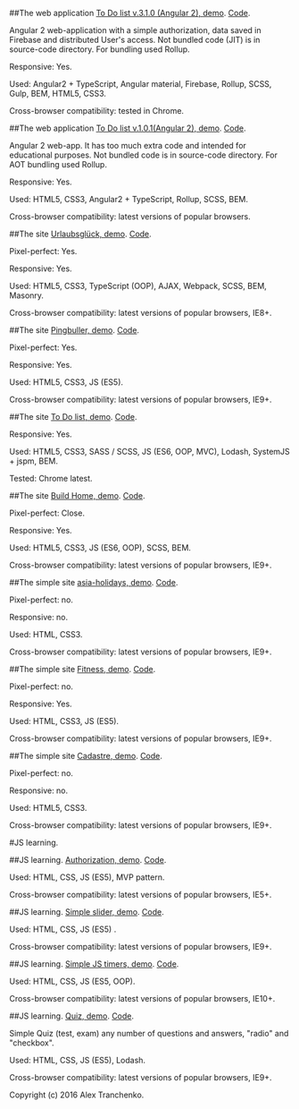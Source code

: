 ##The web application [To Do list v.3.1.0 (Angular 2), demo]( https://sash-ua.github.io/todo-angular2-v.3.1.0/ ). [Code]( https://github.com/sash-ua/todo-angular2-v.3.1.0 ).
 
Angular 2 web-application with a simple authorization, data saved in Firebase and distributed User's access. Not bundled code (JIT) is in source-code directory. For bundling used Rollup.

Responsive: Yes.

Used:  Angular2 + TypeScript, Angular material, Firebase, Rollup, SCSS, Gulp, BEM, HTML5, CSS3.

Cross-browser compatibility: tested in Chrome.

##The web application [To Do list v.1.0.1(Angular 2), demo]( https://sash-ua.github.io/todo-angular2 ). [Code]( https://github.com/sash-ua/sash-ua.github.io/tree/master/todo-angular2 ).
 
Angular 2 web-app. It has too much extra code and intended for educational purposes. Not bundled code is in source-code directory. For AOT bundling used Rollup.

Responsive: Yes.

Used: HTML5, CSS3, Angular2 + TypeScript, Rollup, SCSS, BEM. 

Cross-browser compatibility: latest versions of popular browsers.

##The site [Urlaubsglück, demo](https://sash-ua.github.io/urlaubTemp/index.html ). [Code]( https://github.com/sash-ua/sash-ua.github.io/tree/master/urlaubTemp ).
 
Pixel-perfect: Yes.

Responsive: Yes.

Used: HTML5, CSS3, TypeScript (OOP), AJAX, Webpack, SCSS, BEM, Masonry. 

Cross-browser compatibility: latest versions of popular browsers, IE8+.

##The site [Pingbuller, demo](https://sash-ua.github.io/pingbuller/index.html ). [Code]( https://github.com/sash-ua/sash-ua.github.io/tree/master/pingbuller ).
 
Pixel-perfect: Yes.

Responsive: Yes.

Used: HTML5, CSS3, JS (ES5). 

Cross-browser compatibility: latest versions of popular browsers, IE9+.

##The site [To Do list, demo](https://sash-ua.github.io/todo/index.html ). [Code]( https://github.com/sash-ua/sash-ua.github.io/tree/master/todo ).

Responsive: Yes.
 
Used: HTML5, CSS3, SASS / SCSS, JS (ES6, OOP, MVC), Lodash, SystemJS + jspm, BEM. 

Tested: Chrome latest.

##The site [Build Home, demo](https://sash-ua.github.io/build-home/index.html ). [Code]( https://github.com/sash-ua/sash-ua.github.io/tree/master/build-home ).
 
Pixel-perfect: Close.

Responsive: Yes.

Used: HTML5, CSS3, JS (ES6, OOP), SCSS, BEM. 

Cross-browser compatibility: latest versions of popular browsers, IE9+.

##The simple site [asia-holidays, demo](https://sash-ua.github.io/asia-holidays/index.html ). [Code]( https://github.com/sash-ua/sash-ua.github.io/tree/master/asia-holidays ).

Pixel-perfect: no.

Responsive: no.

Used: HTML, CSS3. 

Cross-browser compatibility: latest versions of popular browsers, IE9+.

##The simple site [Fitness, demo](https://sash-ua.github.io/fitness/index.html ). [Code]( https://github.com/sash-ua/sash-ua.github.io/tree/master/fitness ).

Pixel-perfect: no.

Responsive: Yes.

Used: HTML, CSS3, JS (ES5). 

Cross-browser compatibility: latest versions of popular browsers, IE9+.

##The simple site [Cadastre, demo](https://sash-ua.github.io/Cadastre/index.html ). [Code]( https://github.com/sash-ua/sash-ua.github.io/tree/master/Cadastre ).

Pixel-perfect: no.

Responsive: no.

Used: HTML5, CSS3. 

Cross-browser compatibility: latest versions of popular browsers, IE9+.



#JS learning.

##JS learning. [Authorization, demo](https://sash-ua.github.io/authorization/index.html ). [Code]( https://github.com/sash-ua/sash-ua.github.io/tree/master/authorization ).

Used: HTML, CSS, JS (ES5), MVP pattern. 

Cross-browser compatibility: latest versions of popular browsers, IE5+.

##JS learning. [Simple slider, demo](https://sash-ua.github.io/slider/index.html ). [Code]( https://github.com/sash-ua/sash-ua.github.io/tree/master/slider ).

Used: HTML, CSS, JS (ES5) .

Cross-browser compatibility: latest versions of popular browsers, IE9+.

##JS learning. [Simple JS timers, demo](https://sash-ua.github.io/timers/index.html ). [Code]( https://github.com/sash-ua/sash-ua.github.io/tree/master/timers ).

Used: HTML, CSS, JS (ES5, OOP). 

Cross-browser compatibility: latest versions of popular browsers, IE10+.


##JS learning. [Quiz, demo](https://sash-ua.github.io/exam/index.html ). [Code]( https://github.com/sash-ua/sash-ua.github.io/tree/master/exam ).

Simple Quiz (test, exam) any number of questions and answers, "radio" and "checkbox".

Used: HTML, CSS, JS (ES5), Lodash.

Cross-browser compatibility: latest versions of popular browsers, IE9+.





Copyright (c) 2016 Alex Tranchenko.
